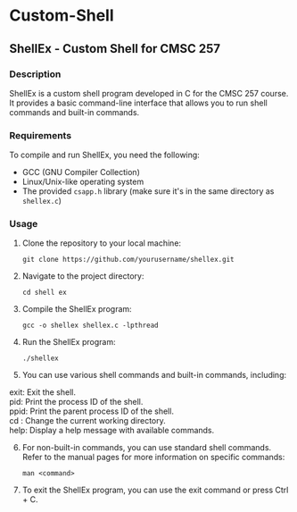 # Custom-Shell

## ShellEx - Custom Shell for CMSC 257

### Description
ShellEx is a custom shell program developed in C for the CMSC 257 course. It provides a basic command-line interface that allows you to run shell commands and built-in commands.

### Requirements
To compile and run ShellEx, you need the following:

- GCC (GNU Compiler Collection)
- Linux/Unix-like operating system
- The provided `csapp.h` library (make sure it's in the same directory as `shellex.c`)

### Usage
1. Clone the repository to your local machine:

   ```
   git clone https://github.com/yourusername/shellex.git
   ```

2. Navigate to the project directory:

   ```
   cd shell ex
   ```

3. Compile the ShellEx program:

   ```
   gcc -o shellex shellex.c -lpthread
   ```

4. Run the ShellEx program:

   ```
   ./shellex
   ```

5. You can use various shell commands and built-in commands, including:

exit: Exit the shell.  <br />
pid: Print the process ID of the shell.  <br />
ppid: Print the parent process ID of the shell.  <br />
cd <path>: Change the current working directory.  <br />
help: Display a help message with available commands. 

6. For non-built-in commands, you can use standard shell commands. Refer to the manual pages for more information on specific commands:

   ```
   man <command>
   ```

7. To exit the ShellEx program, you can use the exit command or press Ctrl + C.

